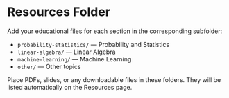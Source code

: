 # Resources Folder

Add your educational files for each section in the corresponding subfolder:
- `probability-statistics/` — Probability and Statistics
- `linear-algebra/` — Linear Algebra
- `machine-learning/` — Machine Learning
- `other/` — Other topics

Place PDFs, slides, or any downloadable files in these folders. They will be listed automatically on the Resources page. 